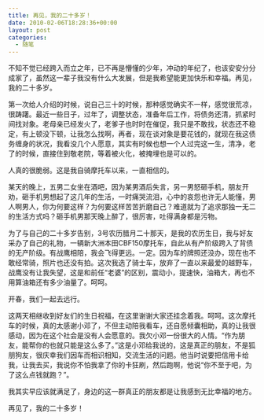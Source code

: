 ```yaml
---
title: 再见，我的二十多岁！
date: 2010-02-06T18:28:36+00:00
layout: post
categories:
  - 随笔
---
```

不知不觉已经跨入而立之年，已不再是懵懂的少年，冲动的年纪了，也该安安分分成家了，虽然这一辈子我没有什么大发展，但是我希望能更加快乐和幸福。再见，我的二十多岁。

第一次给人介绍的时候，说自己三十的时候，那种感觉确实不一样，感觉很荒凉，很踌躇。最近一些日子，过年了，调整状态，准备年后工作，将债务还清，抓紧时间找对象。老母亲已经发火了，老爹子也时时在催促，我只是不敢找，状态还不稳定，有上顿没下顿，让我怎么找啊，再者，现在谈对象是要花钱的，就现在我这债务缠身的状况，我看没几个人愿意，其实有时候也想一个人过完这一生，清净，老了的时候，直接住到敬老院，等着被火化，被掩埋也是可以的。

人真的很脆弱。这是我自骑摩托车以来，一直相信的。

某天的晚上，五男二女坐在酒吧，因为某男酒后失言，另一男怒砸手机，朋友开劝，砸手机男想起了这几年的生活，一时痛哭流泪，心中的哀怨也许无人能懂，男人啊男人，你为何要这样？为何要这样苦苦折磨自己？难道就为了追求那独一无二的生活方式吗？砸手机男那天晚上醉了，很厉害，吐得满身都是污物。

为了与自己的二十多岁告别，3号农历腊月二十那天，是我的农历生日，我与好友采办了自己的礼物，一辆新大洲本田CBF150摩托车，自此从有产阶级跨入了背债的无产阶级。有战鹰相陪，我会飞得更远。一定。因为车的牌照还没办，现在也不敢经常骑，照片也还没有拍。这次我选了骑士车，放弃了一直以来最爱的越野车，战鹰没有让我失望，这是和前任“老婆”的区别，震动小，提速快，油箱大，再也不用算油箱还有多少油量了。呵呵。
<!--more-->
开春，我们一起去远行。

这两天相继收到好友们的生日祝福，在这里谢谢大家还挂念着我。呵呵。这次摩托车的时候，真的太感谢小邓了，不但主动陪我看车，还自愿倾囊相助，真的让我很感动，因为在这个社会是没有人会愿意的。我欠小邓一份很大的人情。“作为朋友，能帮你的也就只能是这么多了。”这是小邓给我说的，这是真正的朋友，不是狐朋狗友，很庆幸我们因车而相识相知，交流生活的问题。他当时说要把信用卡给我，让我去买，我说你不怕我拿了你的卡狂刷，然后跑啊，他说“你不至于吧，为了这么点钱就跑？”。

我其实早应该就满足了，身边的这一群真正的朋友都是让我感到无比幸福的地方。

再见了，我的二十多岁！